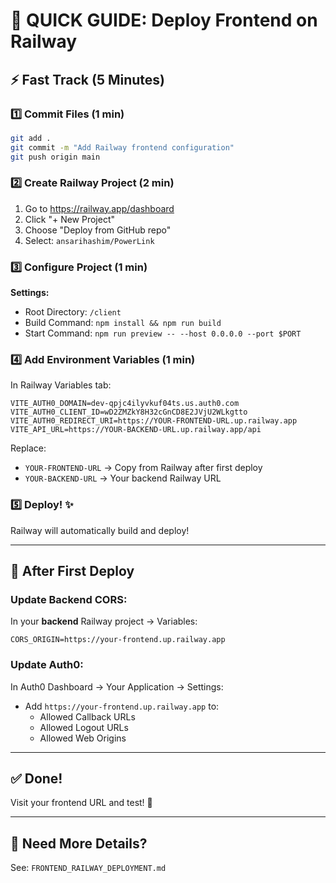 # 🎯 QUICK GUIDE: Deploy Frontend on Railway

## ⚡ Fast Track (5 Minutes)

### 1️⃣ Commit Files (1 min)
```bash
git add .
git commit -m "Add Railway frontend configuration"
git push origin main
```

### 2️⃣ Create Railway Project (2 min)
1. Go to https://railway.app/dashboard
2. Click "+ New Project"
3. Choose "Deploy from GitHub repo"
4. Select: `ansarihashim/PowerLink`

### 3️⃣ Configure Project (1 min)
**Settings:**
- Root Directory: `/client`
- Build Command: `npm install && npm run build`
- Start Command: `npm run preview -- --host 0.0.0.0 --port $PORT`

### 4️⃣ Add Environment Variables (1 min)
In Railway Variables tab:

```env
VITE_AUTH0_DOMAIN=dev-qpjc4ilyvkuf04ts.us.auth0.com
VITE_AUTH0_CLIENT_ID=wD2ZMZkY8H32cGnCD8E2JVjU2WLkgtto
VITE_AUTH0_REDIRECT_URI=https://YOUR-FRONTEND-URL.up.railway.app
VITE_API_URL=https://YOUR-BACKEND-URL.up.railway.app/api
```

Replace:
- `YOUR-FRONTEND-URL` → Copy from Railway after first deploy
- `YOUR-BACKEND-URL` → Your backend Railway URL

### 5️⃣ Deploy! ✨
Railway will automatically build and deploy!

---

## 🔄 After First Deploy

### Update Backend CORS:
In your **backend** Railway project → Variables:
```env
CORS_ORIGIN=https://your-frontend.up.railway.app
```

### Update Auth0:
In Auth0 Dashboard → Your Application → Settings:
- Add `https://your-frontend.up.railway.app` to:
  - Allowed Callback URLs
  - Allowed Logout URLs
  - Allowed Web Origins

---

## ✅ Done!
Visit your frontend URL and test! 🎉

---

## 📖 Need More Details?
See: `FRONTEND_RAILWAY_DEPLOYMENT.md`
